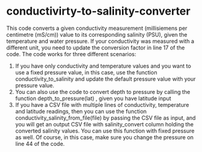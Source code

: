 # conductivirty-to-salinity-converter
This code converts a given conductivity measurement (millisiemens per centimetre (mS/cm)) value to its corresponding salinity (PSU), given the temperature and water pressure.
If your conductivity was measured with a different unit, you need to update the conversion factor in line 17 of the code.
The code works for three different scenarios:
1) If you have only conductivity and temperature values and you want to use a fixed pressure value, in this case, use the function conductivity_to_salinity and update the default pressure value with your pressure value.
2) You can also use the code to convert depth to pressure by calling the function depth_to_pressure(lat) , given you have latitude input
3) If you have a CSV file with multiple lines of conductivity, temperature and latitude readings, then you can use the function conductivity_salinity_from_file(file) by passing the CSV file as input, and you will get an output CSV file with salinity_convert column holding the converted salinity values. You can use this function with fixed pressure as well. Of course, in this case, make sure you change the pressure on line 44 of the code.
